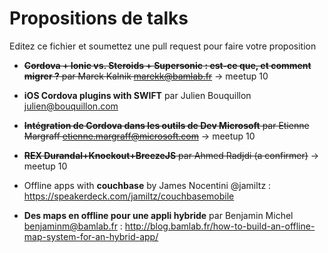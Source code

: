 # Propositions de talks

Editez ce fichier et soumettez une pull request pour faire votre proposition

 - ~~**Cordova + Ionic vs. Steroids + Supersonic : est-ce que, et comment migrer ?** par Marek Kalnik <marekk@bamlab.fr>~~ -> meetup 10

 - **iOS Cordova plugins with SWIFT** par Julien Bouquillon <julien@bouquillon.com>

 - ~~**Intégration de Cordova dans les outils de Dev Microsoft** par Etienne Margraff <etienne.margraff@microsoft.com>~~ -> meetup 10

 - ~~**REX Durandal+Knockout+BreezeJS** par Ahmed Radjdi (a confirmer)~~ -> meetup 10
 
 - Offline apps with **couchbase** by James Nocentini @jamiltz : https://speakerdeck.com/jamiltz/couchbasemobile

 - **Des maps en offline pour une appli hybride** par Benjamin Michel <benjaminm@bamlab.fr> : http://blog.bamlab.fr/how-to-build-an-offline-map-system-for-an-hybrid-app/
